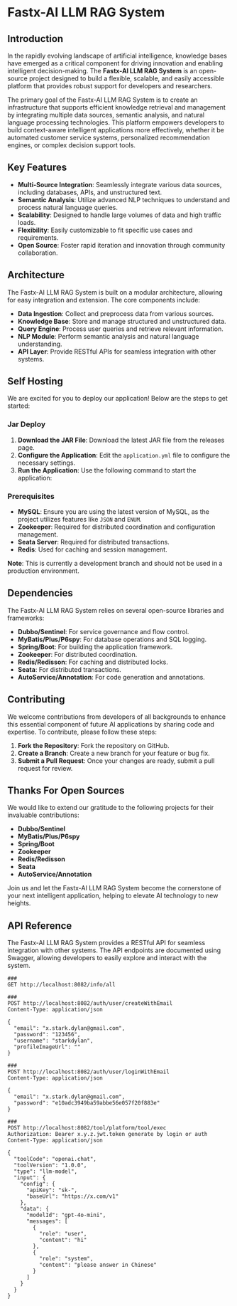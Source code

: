 # Fastx-AI LLM RAG System

## Introduction

In the rapidly evolving landscape of artificial intelligence, knowledge bases have emerged as a critical component for driving innovation and enabling intelligent decision-making. The **Fastx-AI LLM RAG System** is an open-source project designed to build a flexible, scalable, and easily accessible platform that provides robust support for developers and researchers.

The primary goal of the Fastx-AI LLM RAG System is to create an infrastructure that supports efficient knowledge retrieval and management by integrating multiple data sources, semantic analysis, and natural language processing technologies. This platform empowers developers to build context-aware intelligent applications more effectively, whether it be automated customer service systems, personalized recommendation engines, or complex decision support tools.

## Key Features

- **Multi-Source Integration**: Seamlessly integrate various data sources, including databases, APIs, and unstructured text.
- **Semantic Analysis**: Utilize advanced NLP techniques to understand and process natural language queries.
- **Scalability**: Designed to handle large volumes of data and high traffic loads.
- **Flexibility**: Easily customizable to fit specific use cases and requirements.
- **Open Source**: Foster rapid iteration and innovation through community collaboration.

## Architecture

The Fastx-AI LLM RAG System is built on a modular architecture, allowing for easy integration and extension. The core components include:

- **Data Ingestion**: Collect and preprocess data from various sources.
- **Knowledge Base**: Store and manage structured and unstructured data.
- **Query Engine**: Process user queries and retrieve relevant information.
- **NLP Module**: Perform semantic analysis and natural language understanding.
- **API Layer**: Provide RESTful APIs for seamless integration with other systems.

## Self Hosting

We are excited for you to deploy our application! Below are the steps to get started:

### Jar Deploy

1. **Download the JAR File**: Download the latest JAR file from the releases page.
2. **Configure the Application**: Edit the `application.yml` file to configure the necessary settings.
3. **Run the Application**: Use the following command to start the application:
   
### Prerequisites

- **MySQL**: Ensure you are using the latest version of MySQL, as the project utilizes features like `JSON` and `ENUM`.
- **Zookeeper**: Required for distributed coordination and configuration management.
- **Seata Server**: Required for distributed transactions.
- **Redis**: Used for caching and session management.

**Note**: This is currently a development branch and should not be used in a production environment.

## Dependencies

The Fastx-AI LLM RAG System relies on several open-source libraries and frameworks:

- **Dubbo/Sentinel**: For service governance and flow control.
- **MyBatis/Plus/P6spy**: For database operations and SQL logging.
- **Spring/Boot**: For building the application framework.
- **Zookeeper**: For distributed coordination.
- **Redis/Redisson**: For caching and distributed locks.
- **Seata**: For distributed transactions.
- **AutoService/Annotation**: For code generation and annotations.

## Contributing

We welcome contributions from developers of all backgrounds to enhance this essential component of future AI applications by sharing code and expertise. To contribute, please follow these steps:

1. **Fork the Repository**: Fork the repository on GitHub.
2. **Create a Branch**: Create a new branch for your feature or bug fix.
3. **Submit a Pull Request**: Once your changes are ready, submit a pull request for review.

## Thanks For Open Sources

We would like to extend our gratitude to the following projects for their invaluable contributions:

- **Dubbo/Sentinel**
- **MyBatis/Plus/P6spy**
- **Spring/Boot**
- **Zookeeper**
- **Redis/Redisson**
- **Seata**
- **AutoService/Annotation**

Join us and let the Fastx-AI LLM RAG System become the cornerstone of your next intelligent application, helping to elevate AI technology to new heights.

## API Reference

The Fastx-AI LLM RAG System provides a RESTful API for seamless integration with other systems. The API endpoints are documented using Swagger, allowing developers to easily explore and interact with the system.

```shell
###
GET http://localhost:8082/info/all

###
POST http://localhost:8082/auth/user/createWithEmail
Content-Type: application/json

{
  "email": "x.stark.dylan@gmail.com",
  "password": "123456",
  "username": "starkdylan",
  "profileImageUrl": ""
}

###
POST http://localhost:8082/auth/user/loginWithEmail
Content-Type: application/json

{
  "email": "x.stark.dylan@gmail.com",
  "password": "e10adc3949ba59abbe56e057f20f883e"
}

###
POST http://localhost:8082/tool/platform/tool/exec
Authorization: Bearer x.y.z.jwt.token generate by login or auth
Content-Type: application/json

{
  "toolCode": "openai.chat",
  "toolVersion": "1.0.0",
  "type": "llm-model",
  "input": {
    "config": {
      "apiKey": "sk-",
      "baseUrl": "https://x.com/v1"
    },
    "data": {
      "modelId": "gpt-4o-mini",
      "messages": [
        {
          "role": "user",
          "content": "hi"
        },
        {
          "role": "system",
          "content": "please answer in Chinese"
        }
      ]
    }
  }
}
```